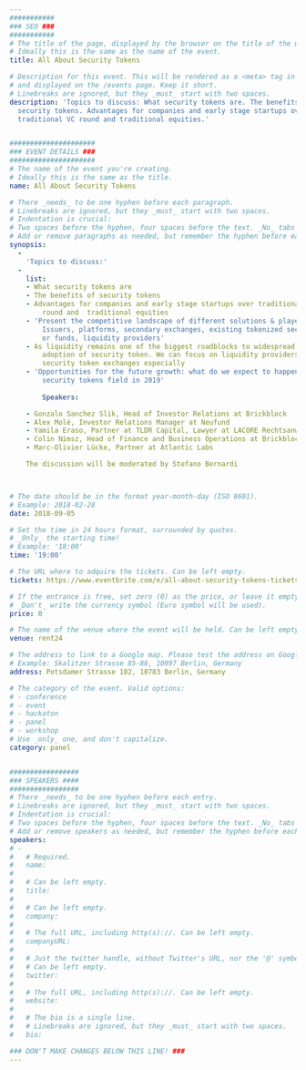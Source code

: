 ```yaml
---
###########
### SEO ###
###########
# The title of the page, displayed by the browser on the title of the window.
# Ideally this is the same as the name of the event.
title: All About Security Tokens

# Description for this event. This will be rendered as a <meta> tag in the HTML,
# and displayed on the /events page. Keep it short.
# Linebreaks are ignored, but they _must_ start with two spaces.
description: 'Topics to discuss: What security tokens are. The benefits of
  security tokens. Advantages for companies and early stage startups over
  traditional VC round and traditional equities.'


#####################
### EVENT DETAILS ###
#####################
# The name of the event you're creating.
# Ideally this is the same as the title.
name: All About Security Tokens

# There _needs_ to be one hyphen before each paragraph.
# Linebreaks are ignored, but they _must_ start with two spaces.
# Indentation is crucial:
# Two spaces before the hyphen, four spaces before the text. _No_ tabs allowed.
# Add or remove paragraphs as needed, but remember the hyphen before each entry.
synopsis:
  -
    'Topics to discuss:'
  -
    list:
    - What security tokens are
    - The benefits of security tokens
    - Advantages for companies and early stage startups over traditional VC
        round and  traditional equities
    - 'Present the competitive landscape of different solutions & players:
        Issuers, platforms, secondary exchanges, existing tokenized securities
        or funds, liquidity providers'
    - As liquidity remains one of the biggest roadblocks to widespread
        adoption of security token. We can focus on liquidity providers and
        security token exchanges especially
    - 'Opportunities for the future growth: what do we expect to happen in the
        security tokens field in 2019'
        
        Speakers: 

    - Gonzalo Sanchez Slik, Head of Investor Relations at Brickblock
    - Alex Molé, Investor Relations Manager at Neufund
    - Yamila Eraso, Partner at TLDR Capital, Lawyer at LACORE Rechtsanwälte LLP
    - Colin Nimsz, Head of Finance and Business Operations at Brickblock
    - Marc-Olivier Lücke, Partner at Atlantic Labs

    The discussion will be moderated by Stefano Bernardi



# The date should be in the format year-month-day (ISO 8601).
# Example: 2018-02-28
date: 2018-09-05

# Set the time in 24 hours format, surrounded by quotes.
# _Only_ the starting time!
# Example: '18:00'
time: '19:00'

# The URL where to adquire the tickets. Can be left empty.
tickets: https://www.eventbrite.com/e/all-about-security-tokens-tickets-48412538205

# If the entrance is free, set zero (0) as the price, or leave it empty.
# _Don't_ write the currency symbol (Euro symbol will be used).
price: 0

# The name of the venue where the event will be held. Can be left empty.
venue: rent24

# The address to link to a Google map. Please test the address on Google Maps.
# Example: Skalitzer Strasse 85-86, 10997 Berlin, Germany
address: Potsdamer Strasse 182, 10783 Berlin, Germany

# The category of the event. Valid options:
# - conference
# - event
# - hackaton
# - panel
# - workshop
# Use _only_ one, and don't capitalize.
category: panel


#################
### SPEAKERS ####
#################
# There _needs_ to be one hyphen before each entry.
# Linebreaks are ignored, but they _must_ start with two spaces.
# Indentation is crucial:
# Two spaces before the hyphen, four spaces before the text. _No_ tabs allowed.
# Add or remove speakers as needed, but remember the hyphen before each entry.
speakers:
# -
#   # Required.
#   name:
#
#   # Can be left empty.
#   title:
#
#   # Can be left empty.
#   company:
#
#   # The full URL, including http(s)://. Can be left empty.
#   companyURL:
#
#   # Just the twitter handle, without Twitter's URL, nor the '@' symbol.
#   # Can be left empty.
#   twitter:
#
#   # The full URL, including http(s)://. Can be left empty.
#   website:
#
#   # The bio is a single line.
#   # Linebreaks are ignored, but they _must_ start with two spaces.
#   bio:

### DON'T MAKE CHANGES BELOW THIS LINE! ###
---
```

<!-- ### DON'T MAKE CHANGES BELOW THIS LINE! ### -->

<Event-Content/>
